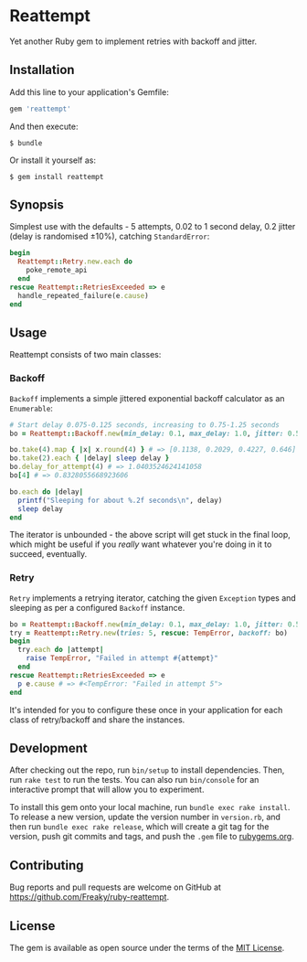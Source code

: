 # Reattempt

Yet another Ruby gem to implement retries with backoff and jitter.

## Installation

Add this line to your application's Gemfile:

```ruby
gem 'reattempt'
```

And then execute:

    $ bundle

Or install it yourself as:

    $ gem install reattempt

## Synopsis

Simplest use with the defaults - 5 attempts, 0.02 to 1 second delay, 0.2 jitter
(delay is randomised ±10%), catching `StandardError`:

```ruby
begin
  Reattempt::Retry.new.each do
    poke_remote_api
  end
rescue Reattempt::RetriesExceeded => e
  handle_repeated_failure(e.cause)
end
```

## Usage

Reattempt consists of two main classes:

### Backoff

`Backoff` implements a simple jittered exponential backoff calculator as an
`Enumerable`:

```ruby
# Start delay 0.075-0.125 seconds, increasing to 0.75-1.25 seconds
bo = Reattempt::Backoff.new(min_delay: 0.1, max_delay: 1.0, jitter: 0.5)

bo.take(4).map { |x| x.round(4) } # => [0.1138, 0.2029, 0.4227, 0.646]
bo.take(2).each { |delay| sleep delay }
bo.delay_for_attempt(4) # => 1.0403524624141058
bo[4] # => 0.8328055668923606

bo.each do |delay|
  printf("Sleeping for about %.2f seconds\n", delay)
  sleep delay
end
```

The iterator is unbounded - the above script will get stuck in the final loop,
which might be useful if you *really* want whatever you're doing in it to
succeed, eventually.

### Retry

`Retry` implements a retrying iterator, catching the given `Exception` types and
sleeping as per a configured `Backoff` instance.

```ruby
bo = Reattempt::Backoff.new(min_delay: 0.1, max_delay: 1.0, jitter: 0.5)
try = Reattempt::Retry.new(tries: 5, rescue: TempError, backoff: bo)
begin
  try.each do |attempt|
    raise TempError, "Failed in attempt #{attempt}"
  end
rescue Reattempt::RetriesExceeded => e
  p e.cause # => #<TempError: "Failed in attempt 5">
end
```

It's intended for you to configure these once in your application for each class
of retry/backoff and share the instances.

## Development

After checking out the repo, run `bin/setup` to install dependencies. Then, run `rake test` to run the tests. You can also run `bin/console` for an interactive prompt that will allow you to experiment.

To install this gem onto your local machine, run `bundle exec rake install`. To release a new version, update the version number in `version.rb`, and then run `bundle exec rake release`, which will create a git tag for the version, push git commits and tags, and push the `.gem` file to [rubygems.org](https://rubygems.org).

## Contributing

Bug reports and pull requests are welcome on GitHub at https://github.com/Freaky/ruby-reattempt.

## License

The gem is available as open source under the terms of the [MIT License](https://opensource.org/licenses/MIT).
